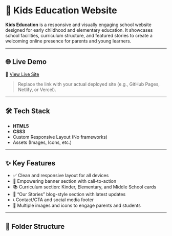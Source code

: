 # 🎒 Kids Education Website

**Kids Education** is a responsive and visually engaging school website designed for early childhood and elementary education. It showcases school facilities, curriculum structure, and featured stories to create a welcoming online presence for parents and young learners.

---

## 🌐 Live Demo

🔗 [View Live Site]( https://tanu42012.github.io/sanjib-assignment2/)

> Replace the link with your actual deployed site (e.g., GitHub Pages, Netlify, or Vercel).

---

## 🛠️ Tech Stack

- **HTML5**
- **CSS3**
- Custom Responsive Layout (No frameworks)
- Assets (Images, Icons, etc.)

---

## ✨ Key Features

- ✅ Clean and responsive layout for all devices  
- 🧒 Empowering banner section with call-to-action  
- 📚 Curriculum section: Kinder, Elementary, and Middle School cards  
- 📖 “Our Stories” blog-style section with latest updates  
- 📞 Contact/CTA and social media footer  
- 📸 Multiple images and icons to engage parents and students  

---

## 📁 Folder Structure

